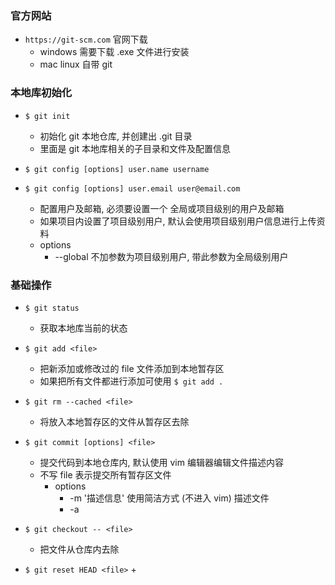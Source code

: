### 官方网站
+ `https://git-scm.com`  官网下载
    + windows 需要下载 .exe 文件进行安装
    + mac linux 自带 git

### 本地库初始化

+ `$ git init` 
    + 初始化 git 本地仓库, 并创建出 .git 目录
    + 里面是 git 本地库相关的子目录和文件及配置信息

+ `$ git config [options] user.name username`
+ `$ git config [options] user.email user@email.com`
    + 配置用户及邮箱, 必须要设置一个 全局或项目级别的用户及邮箱
    + 如果项目内设置了项目级别用户, 默认会使用项目级别用户信息进行上传资料
    + options
        + --global 不加参数为项目级别用户, 带此参数为全局级别用户

### 基础操作

+ `$ git status` 
    + 获取本地库当前的状态

+ `$ git add <file>`
    + 把新添加或修改过的 file 文件添加到本地暂存区
    + 如果把所有文件都进行添加可使用 `$ git add .`

+ `$ git rm --cached <file>`
    + 将放入本地暂存区的文件从暂存区去除

+ `$ git commit [options] <file>`
    + 提交代码到本地仓库内, 默认使用 vim 编辑器编辑文件描述内容
    + 不写 file 表示提交所有暂存区文件
        + options
            + -m '描述信息' 使用简洁方式 (不进入 vim) 描述文件
            + -a






+ `$ git checkout -- <file>`
    + 把文件从仓库内去除

+ `$ git reset HEAD <file>`
    + 